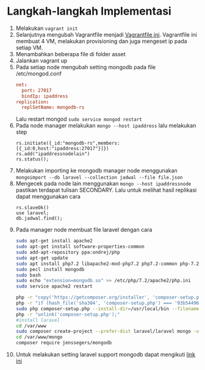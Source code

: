 # Langkah-langkah Implementasi
1. Melakukan `vagrant init`
2. Selanjutnya mengubah Vagrantfile menjadi [Vagrantfile ini](./mongodb/Vagrantfile ). Vagrantfile ini membuat 4 VM, melakukan provisioning dan juga mengeset ip pada setiap VM.
3. Menambahkan beberapa file di folder asset
4. Jalankan vagrant up
5.  Pada setiap node mengubah setting mongodb pada file /etc/mongod.conf
    ```conf
    net:
      port: 27017
      bindIp: ipaddress
    replication:
      replSetName: mongodb-rs
    ```
    Lalu restart mongod `sudo service mongod restart`
6. Pada node manager melakukan `mongo --host ipaddress` lalu melakukan step
    ```mongo
    rs.initiate({_id:"mongodb-rs",members:[{_id:0,host:"ipaddress:27017"}]})
    rs.add("ipaddressnodelain")
    rs.status();
    ```
7. Melakukan importing ke mongodb manager node menggunakan `mongoimport --db laravel --collection jadwal --file file.json`
8. Mengecek pada node lain menggunakan `mongo --host ipaddressnode` pastikan terdapat tulisan SECONDARY. Lalu untuk melihat hasil replikasi dapat menggunakan cara
    ```
    rs.slaveOk()
    use laravel;
    db.jadwal.find();
    ```
9. Pada manager node membuat file laravel dengan cara 
    ```bash
    sudo apt-get install apache2
    sudo apt-get install software-properties-common
    sudo add-apt-repository ppa:ondrej/php
    sudo apt-get update
    sudo apt install php7.2 libapache2-mod-php7.2 php7.2-common php-7.2-cli php7.2-mongodb php-pear php7.2-dev
    sudo pecl install mongodb
    sudo bash
    sudo echo "extension=mongodb.so" >> /etc/php/7.2/apache2/php.ini
    sudo service apache2 restart

    php -r "copy('https://getcomposer.org/installer', 'composer-setup.php');"
    php -r "if (hash_file('sha384', 'composer-setup.php') === '93b54496392c062774670ac18b134c3b3a95e5a5e5c8f1a9f115f203b75bf9a129d5daa8ba6a13e2cc8a1da0806388a8') { echo 'Installer verified'; } else { echo 'Installer corrupt'; unlink('composer-setup.php'); } echo PHP_EOL;"
    sudo php composer-setup.php --install-dir=/usr/local/bin --filename=composer
    php -r "unlink('composer-setup.php');"
    #install laravel
    cd /var/www
    sudo composer create-project --prefer-dist laravel/laravel mongo -vvv
    cd /var/www/mongo
    composer require jenssegers/mongodb
    ```
10. Untuk melakukan setting laravel support mongodb dapat mengikuti [link ini](https://appdividend.com/2018/05/10/laravel-mongodb-crud-tutorial-with-example/)